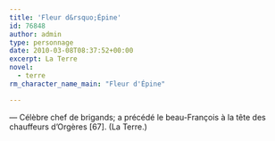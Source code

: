 ```yaml
---
title: 'Fleur d&rsquo;Épine'
id: 76848
author: admin
type: personnage
date: 2010-03-08T08:37:52+00:00
excerpt: La Terre
novel:
  - terre
rm_character_name_main: "Fleur d'Épine"

---
```

— Célèbre chef de brigands; a précédé le beau-François à la tête des chauffeurs d&rsquo;Orgères [67]. (La Terre.)